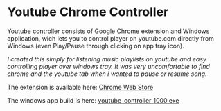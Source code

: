 # Youtube Chrome Controller

Youtube controller consists of Google Chrome extension and Windows application, wich lets you to control player on youtube.com directly from Windows (even Play/Pause through clicking on app tray icon).

*I created this simply for listening music playlists on youtube and easy controlling player over windows tray.
It was very uncomfortable to find chrome and the youtube tab when i wanted to pause or resume song.*

The extension is available here:
[Chrome Web Store](https://chrome.google.com/webstore/detail/youtube-controller/pahfijpgfgdfbegogmehlknhfbdhheig)

The windows app build is here:
[youtube_controller_1000.exe](https://github.com/Gh61/youtube-chrome-controller/raw/master/Gh61.Youtube.Controller/Install/Output/youtube_controller_1000.exe)
